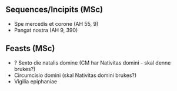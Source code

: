 ## Sequences/Incipits (MSc)
- Spe mercedis et corone (AH 55, 9)
- Pangat nostra (AH 9, 390)


## Feasts (MSc)
- ? Sexto die natalis domine (CM har Nativitas domini - skal denne brukes?)
- Circumcisio domini (skal Nativitas domini brukes?)
- Vigilia epiphaniae

